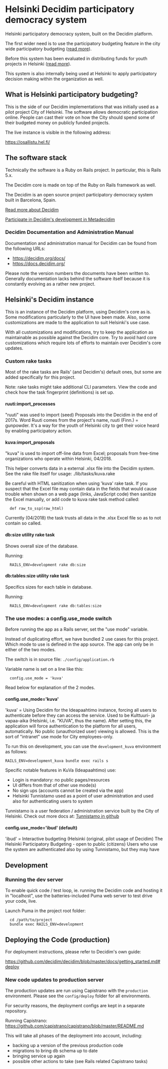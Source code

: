 # Helsinki Decidim participatory democracy system

Helsinki participatory democracy system, built on the Decidim platform.

The first wider need is to use the participatory budgeting feature in the city
wide participatory budgeting ([read more](https://kuntalehti.fi/uutiset/kaupunkilaisille-paatosvalta-44-miljoonasta-eurosta-ja-aanioikeus-12-vuotta-tayttaneille-helsinki-kehittaa-lahidemokratiaa/)).

Before this system has been evaluated in distributing funds for youth projects
in Helsinki ([read more](https://digi.hel.fi/digipalveluopas/tarinat/miten-budjetti-jaetaan-osallistava-budjetointi/)).

This system is also internally being used at Helsinki to apply participatory
decision making within the organization as well.


## What is Helsinki participatory budgeting?

This is the side of our Decidim implementations that was initially used as a
pilot project City of Helsinki. The software allows democratic participation
online. People can cast their vote on how the City should spend some of their
budgeted money on publicly funded projects.

The live instance is visible in the following address:

https://osallistu.hel.fi/


## The software stack

Technically the software is a Ruby on Rails project. In particular,
this is Rails 5.x.

The Decidim core is made on top of the Ruby on Rails framework as well.

The Decidim is an open source project participatory democracy system built in
Barcelona, Spain.

[Read more about Decidim](http://www.decidim.org/)

[Participate in Decidim's development in Metadecidim](http://meta.decidim.org/)

### Decidim Documentation and Administration Manual

Documentation and administration manual for Decidim can be found from the
following URLs:

- https://decidim.org/docs/
- https://docs.decidim.org/

Please note the version numbers the documents have been written to. Generally
documentation lacks behind the software itself because it is constantly
evolving as a rather new project.


## Helsinki's Decidim instance

This is an instance of the Decidim platform, using Decidim's core as is. Some
modifications particularly to the UI have been made. Also, some customizations
are made to the application to suit Helsinki's use case.

With all customizations and modifications, try to keep the application as
maintainable as possible against the Decidim core. Try to avoid hard core
customizations which require lots of efforts to maintain over Decidim's core
updates.

### Custom rake tasks

Most of the rake tasks are Rails' (and Decidim's) default ones, but some are
added specifically for this project.

Note: rake tasks might take additional CLI parameters. View the code and check
how the task fingerprint (definitions) is set up.

#### ruuti:import_processes

"ruuti" was used to import (seed) Proposals into the Decidim in the
end of 2017s. Word Ruuti comes from the project's name,
ruuti (Finn.) = gunpowder. It's a way for the youth of Helsinki city
to get their voice heard by enabling participatory action.

#### kuva:import_proposals

"kuva" is used to import off-line data from Excel; proposals from free-time
organizations who operate within Helsinki, 04/2018.  

This helper converts data in a external .xlsx file into the Decidim system.
See the rake file itself for usage:
./lib/tasks/kuva.rake

Be careful with HTML sanitization when using 'kuva' rake task. If you suspect
that the Excel file may contain data in the fields that would cause trouble
when shown on a web page (links, JavaScript code) then sanitize the Excel
manually, or add code to kuva rake task method called:

```
  def raw_to_ssp(raw_html)
```

Currently (04/2018) the task trusts all data in the .xlsx Excel file so as to
not contain so called.

#### db:size utility rake task

Shows overall size of the database.

Running:

```
  RAILS_ENV=development rake db:size
```

#### db:tables:size utility rake task

Specifics sizes for each table in database.

Running:

```
  RAILS_ENV=development rake db:tables:size
```


### The use modes: a config.use_mode switch

Before running the app as a Rails server, set the "use mode" variable.

Instead of duplicating effort, we have bundled 2 use cases for this
project. Which mode to use is defined in the app source. The app
can only be in either of the two modes.

The switch is in source file: `./config/application.rb`

Variable name is set on a line like this:

```
  config.use_mode = 'kuva'
```

Read below for explanation of the 2 modes.

#### config.use_mode='kuva'

'kuva' = Using Decidim for the Ideapaahtimo instance, forcing all users to
         authenticate before they can access the service. Used to be Kulttuuri-
         ja vapaa-aika (Helsinki, i.e. "KUVA", thus the name). After setting
         this, the application will force authentication to the platform for all
         users, automatically. No public (unauthorized user) viewing is allowed.
         This is the sort of "intranet" use mode for City employees-only.

To run this on development, you can use the `development_kuva` environment as
follows:

`RAILS_ENV=development_kuva bundle exec rails s`

Specific notable features in KuVa (Ideapaahtimo) use:

* Login is mandatory: no public pages/resources
* UI differs from that of other use mode(s)
* No sign ups (accounts cannot be created via the app)
* Helsinki Tunnistamo used as a point of user administration and
  used also for authenticating users to system

Tunnistamo is a user federation / administration service built by the City of
Helsinki. Check out more docs at:
[Tunnistamo in github](https://github.com/City-of-Helsinki/tunnistamo/)

#### config.use_mode='ibud' (default)

'ibud' = Interactive budgeting (Helsinki (original, pilot usage of Decidim)
         The Helsinki Participatory Budgeting - open to public (citizens)
         Users who use the system are authenticated also by using Tunnistamo,
         but they may have


## Development

### Running the dev server

To enable quick code / test loop, ie. running the Decidim code and hosting it
in "localhost", use the batteries-included Puma web server to test drive your
code, live.

Launch Puma in the project root folder:

```
  cd /path/to/project
  bundle exec RAILS_ENV=development
```


## Deploying the Code (production)

For deployment instructions, please refer to Decidim's own guide:

https://github.com/decidim/decidim/blob/master/docs/getting_started.md#deploy


### New code updates to production server

The production updates are run using Capistrano with the `production`
environment. Please see the `config/deploy` folder for all environments.

For security reasons, the deployment configs are kept in a separate repository.

Running Capistrano:
https://github.com/capistrano/capistrano/blob/master/README.md

This will take all phases of the deployment into account, including:

- backing up a version of the previous production code
- migrations to bring db schema up to date
- bringing service up again
- possible other actions to take (see Rails related Capistrano tasks)
